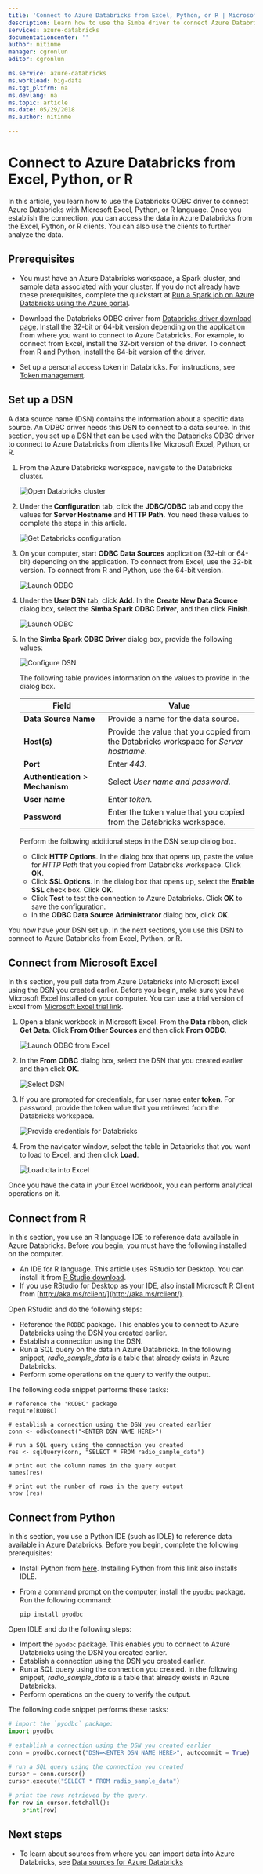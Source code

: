 ```yaml
---
title: 'Connect to Azure Databricks from Excel, Python, or R | Microsoft Docs'
description: Learn how to use the Simba driver to connect Azure Databricks to Excel, Python, or R.
services: azure-databricks
documentationcenter: ''
author: nitinme
manager: cgronlun
editor: cgronlun

ms.service: azure-databricks
ms.workload: big-data
ms.tgt_pltfrm: na
ms.devlang: na
ms.topic: article
ms.date: 05/29/2018
ms.author: nitinme

---
```


# Connect to Azure Databricks from Excel, Python, or R

In this article, you learn how to use the Databricks ODBC driver to connect Azure Databricks with Microsoft Excel, Python, or R language. Once you establish the connection, you can access the data in Azure Databricks from the Excel, Python, or R clients. You can also use the clients to further analyze the data. 

## Prerequisites

* You must have an Azure Databricks workspace, a Spark cluster, and sample data associated with your cluster. If you do not already have these prerequisites, complete the quickstart at [Run a Spark job on Azure Databricks using the Azure portal](quickstart-create-databricks-workspace-portal.md).

* Download the Databricks ODBC driver from [Databricks driver download page](https://databricks.com/spark/odbc-driver-download). Install the 32-bit or 64-bit version depending on the application from where you want to connect to Azure Databricks. For example, to connect from Excel, install the 32-bit version of the driver. To connect from R and Python, install the 64-bit version of the driver.

* Set up a personal access token in Databricks. For instructions, see [Token management](https://docs.azuredatabricks.net/api/latest/authentication.html#token-management).

## Set up a DSN

A data source name (DSN) contains the information about a specific data source. An ODBC driver needs this DSN to connect to a data source. In this section, you set up a DSN that can be used with the Databricks ODBC driver to connect to Azure Databricks from clients like Microsoft Excel, Python, or R.

1. From the Azure Databricks workspace, navigate to the Databricks cluster.

    ![Open Databricks cluster](./media/connect-databricks-excel-python-r/open-databricks-cluster.png "Open Databricks cluster")

2. Under the **Configuration** tab, click the **JDBC/ODBC** tab and copy the values for **Server Hostname** and **HTTP Path**. You need these values to complete the steps in this article.

    ![Get Databricks configuration](./media/connect-databricks-excel-python-r/get-databricks-jdbc-configuration.png "Get Databricks configuration")

3. On your computer, start **ODBC Data Sources** application (32-bit or 64-bit) depending on the application. To connect from Excel, use the 32-bit version. To connect from R and Python, use the 64-bit version.

    ![Launch ODBC](./media/connect-databricks-excel-python-r/launch-odbc-app.png "Launch ODBC app")

4. Under the **User DSN** tab, click **Add**. In the **Create New Data Source** dialog box, select the **Simba Spark ODBC Driver**, and then click **Finish**.

    ![Launch ODBC](./media/connect-databricks-excel-python-r/add-new-user-dsn.png "Launch ODBC app")

5. In the **Simba Spark ODBC Driver** dialog box, provide the following values:

    ![Configure DSN](./media/connect-databricks-excel-python-r/odbc-dsn-setup.png "Configure DSN")

    The following table provides information on the values to provide in the dialog box.
    
    |Field  | Value  |
    |---------|---------|
    |**Data Source Name**     | Provide a name for the data source.        |
    |**Host(s)**     | Provide the value that you copied from the Databricks workspace for *Server hostname*.        |
    |**Port**     | Enter *443*.        |
    |**Authentication** > **Mechanism**     | Select *User name and password*.        |
    |**User name**     | Enter *token*.        |
    |**Password**     | Enter the token value that you copied from the Databricks workspace. |
    
    Perform the following additional steps in the DSN setup dialog box.
    
    * Click **HTTP Options**. In the dialog box that opens up, paste the value for *HTTP Path* that you copied from Databricks workspace. Click **OK**.
    * Click **SSL Options**. In the dialog box that opens up, select the **Enable SSL** check box. Click **OK**.
    * Click **Test** to test the connection to Azure Databricks. Click **OK** to save the configuration.
    * In the **ODBC Data Source Administrator** dialog box, click **OK**.

You now have your DSN set up. In the next sections, you use this DSN to connect to Azure Databricks from Excel, Python, or R.

## Connect from Microsoft Excel

In this section, you pull data from Azure Databricks into Microsoft Excel using the DSN you created earlier. Before you begin, make sure you have Microsoft Excel installed on your computer. You can use a trial version of Excel from [Microsoft Excel trial link](https://products.office.com/excel).

1. Open a blank workbook in Microsoft Excel. From the **Data** ribbon, click **Get Data**. Click **From Other Sources** and then click **From ODBC**.

    ![Launch ODBC from Excel](./media/connect-databricks-excel-python-r/launch-odbc-from-excel.png "Launch ODBC from Excel")

2. In the **From ODBC** dialog box, select the DSN that you created earlier and then click **OK**.

    ![Select DSN](./media/connect-databricks-excel-python-r/excel-select-dsn.png "Select DSN")

3. If you are prompted for credentials, for user name enter **token**. For password, provide the token value that you retrieved from the Databricks workspace.

    ![Provide credentials for Databricks](./media/connect-databricks-excel-python-r/excel-databricks-token.png "Select DSN")

4. From the navigator window, select the table in Databricks that you want to load to Excel, and then click **Load**. 

    ![Load dta into Excel](./media/connect-databricks-excel-python-r/excel-load-data.png "Load dta into Excel")

Once you have the data in your Excel workbook, you can perform analytical operations on it.

## Connect from R

In this section, you use an R language IDE to reference data available in Azure Databricks. Before you begin, you must have the following installed on the computer.

* An IDE for R language. This article uses RStudio for Desktop. You can install it from [R Studio download](https://www.rstudio.com/products/rstudio/download/).
* If you use RStudio for Desktop as your IDE, also install Microsoft R Client from [http://aka.ms/rclient/](http://aka.ms/rclient/). 

Open RStudio and do the following steps:

- Reference the `RODBC` package. This enables you to connect to Azure Databricks using the DSN you created earlier.
- Establish a connection using the DSN.
- Run a SQL query on the data in Azure Databricks. In the following snippet, *radio_sample_data* is a table that already exists in Azure Databricks.
- Perform some operations on the query to verify the output. 

The following code snippet performs these tasks:

    # reference the 'RODBC' package
    require(RODBC)
    
    # establish a connection using the DSN you created earlier
    conn <- odbcConnect("<ENTER DSN NAME HERE>")
    
    # run a SQL query using the connection you created
    res <- sqlQuery(conn, "SELECT * FROM radio_sample_data")
    
    # print out the column names in the query output
    names(res) 
        
    # print out the number of rows in the query output
    nrow (res)

## Connect from Python

In this section, you use a Python IDE (such as IDLE) to reference data available in Azure Databricks. Before you begin, complete the following prerequisites:

* Install Python from [here](https://www.python.org/downloads/). Installing Python from this link also installs IDLE.

* From a command prompt on the computer, install the `pyodbc` package. Run the following command:

      pip install pyodbc

Open IDLE and do the following steps:

- Import the `pyodbc` package. This enables you to connect to Azure Databricks using the DSN you created earlier.
- Establish a connection using the DSN you created earlier.
-  Run a SQL query using the connection you created. In the following snippet, *radio_sample_data* is a table that already exists in Azure Databricks.
- Perform operations on the query to verify the output.

The following code snippet performs these tasks:

```python
# import the `pyodbc` package:
import pyodbc

# establish a connection using the DSN you created earlier
conn = pyodbc.connect("DSN=<ENTER DSN NAME HERE>", autocommit = True)

# run a SQL query using the connection you created
cursor = conn.cursor()
cursor.execute("SELECT * FROM radio_sample_data")

# print the rows retrieved by the query.
for row in cursor.fetchall():
    print(row)

```

## Next steps

* To learn about sources from where you can import data into Azure Databricks, see [Data sources for Azure Databricks](https://docs.azuredatabricks.net/spark/latest/data-sources/index.html#)


